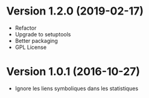 # Version 1.2.0 (2019-02-17)

- Refactor
- Upgrade to setuptools
- Better packaging
- GPL License

# Version 1.0.1 (2016-10-27)

- Ignore les liens symboliques dans les statistiques
